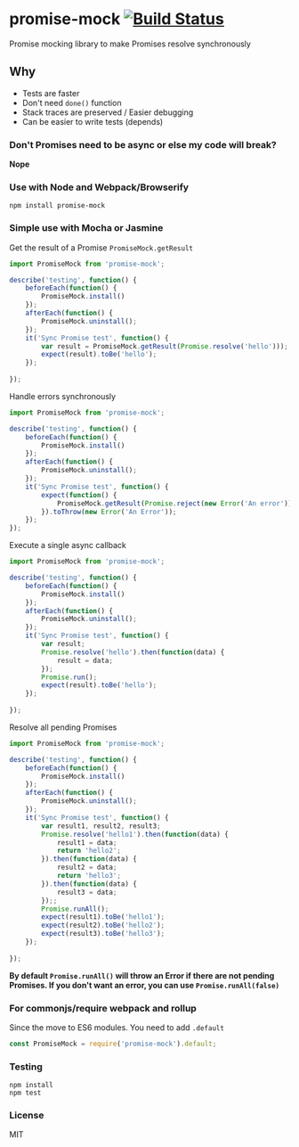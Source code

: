 promise-mock [![Build Status](https://travis-ci.org/taylorhakes/promise-mock.svg)](https://travis-ci.org/taylorhakes/promise-mock)
=============
Promise mocking library to make Promises resolve synchronously

## Why
- Tests are faster
- Don't need `done()` function
- Stack traces are preserved / Easier debugging
- Can be easier to write tests (depends)

### Don't Promises need to be async or else my code will break?
**Nope**

### Use with Node and Webpack/Browserify
```
npm install promise-mock
```

### Simple use with Mocha or Jasmine
Get the result of a Promise `PromiseMock.getResult`
```js
import PromiseMock from 'promise-mock';

describe('testing', function() {
    beforeEach(function() {
        PromiseMock.install()
    });
    afterEach(function() {
        PromiseMock.uninstall();
    });
    it('Sync Promise test', function() {
        var result = PromiseMock.getResult(Promise.resolve('hello')));
        expect(result).toBe('hello');
    });
    
});
```

Handle errors synchronously
```js
import PromiseMock from 'promise-mock';

describe('testing', function() {
    beforeEach(function() {
        PromiseMock.install()
    });
    afterEach(function() {
        PromiseMock.uninstall();
    });
    it('Sync Promise test', function() {
        expect(function() {
            PromiseMock.getResult(Promise.reject(new Error('An error')));
        }).toThrow(new Error('An Error'));
    });
});
```

Execute a single async callback
```js
import PromiseMock from 'promise-mock';

describe('testing', function() {
    beforeEach(function() {
        PromiseMock.install()
    });
    afterEach(function() {
        PromiseMock.uninstall();
    });
    it('Sync Promise test', function() {
        var result;
        Promise.resolve('hello').then(function(data) {
            result = data;
        });
        Promise.run();
        expect(result).toBe('hello');
    });
    
});
```
Resolve all pending Promises
```js
import PromiseMock from 'promise-mock';

describe('testing', function() {
    beforeEach(function() {
        PromiseMock.install()
    });
    afterEach(function() {
        PromiseMock.uninstall();
    });
    it('Sync Promise test', function() {
        var result1, result2, result3;
        Promise.resolve('hello1').then(function(data) {
            result1 = data;
            return 'hello2';
        }).then(function(data) {
            result2 = data;
            return 'hello3';
        }).then(function(data) {
            result3 = data;
        });;
        Promise.runAll();
        expect(result1).toBe('hello1');
        expect(result2).toBe('hello2');
        expect(result3).toBe('hello3');
    });
    
});
```
**By default `Promise.runAll()` will throw an Error if there are not pending Promises. If you don't want an error, you can use `Promise.runAll(false)`**

### For commonjs/require webpack and rollup
Since the move to ES6 modules. You need to add `.default`
```js
const PromiseMock = require('promise-mock').default;

```

### Testing
```
npm install
npm test
```

### License
MIT
